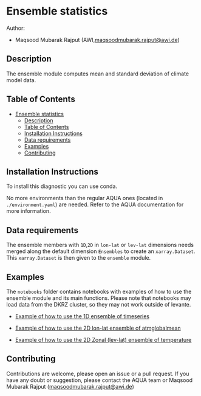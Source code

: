 # Ensemble statistics

Author: 
- Maqsood Mubarak Rajput (AWI,maqsoodmubarak.rajput@awi.de)

## Description

The ensemble module computes mean and standard deviation of climate model data.

## Table of Contents

- [Ensemble statistics](#Ensemble-statistics)
  - [Description](#description)
  - [Table of Contents](#table-of-contents)
  - [Installation Instructions](#installation-instructions)
  - [Data requirements](#data-requirements)
  - [Examples](#examples)
  - [Contributing](#contributing)

## Installation Instructions

To install this diagnostic you can use conda.

No more environments than the regular AQUA ones (located in `./environment.yaml`) are needed.
Refer to the AQUA documentation for more information.

## Data requirements

The ensemble members with `1D`,`2D` in `lon-lat` or `lev-lat` dimensions needs merged along the default dimension `Ensembles` to create an `xarray.Dataset`. This `xarray.Dataset` is then given to the `ensemble` module. 

## Examples

The `notebooks` folder contains notebooks with examples of how to use the ensemble module and its main functions.
Please note that notebooks may load data from the DKRZ cluster, so they may not work outside of levante.

- [Example of how to use the 1D ensemble of timeseries](https://github.com/DestinE-Climate-DT/AQUA/blob/dev-ensemble/notebooks/diagnostics/ensemble/ensemble_timeseries.ipynb)

- [Example of how to use the 2D lon-lat ensemble of atmglobalmean](https://github.com/DestinE-Climate-DT/AQUA/blob/dev-ensemble/notebooks/diagnostics/ensemble/ensemble_global_2D.ipynb)

- [Example of how to use the 2D Zonal (lev-lat) ensemble of temperature](https://github.com/DestinE-Climate-DT/AQUA/blob/dev-ensemble/notebooks/diagnostics/ensemble/ensemble_zonalaverage.ipynb)


## Contributing

Contributions are welcome, please open an issue or a pull request. 
If you have any doubt or suggestion, please contact the AQUA team or Maqsood Mubarak Rajput (maqsoodmubarak.rajput@awi.de)
